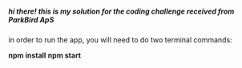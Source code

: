 <h5>hi there! this is my solution for the coding challenge received from ParkBird ApS</h5>

in order to run the app, you will need to do two terminal commands:

<b>npm install</b>
<b>npm start</b>
